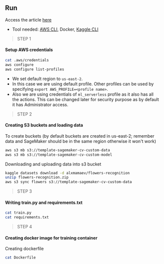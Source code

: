 ## Run

Access the article [here](https://www.sicara.ai/blog/amazon-sagemaker-model-training)

- Tool needed: [AWS CLI](https://docs.aws.amazon.com/cli/latest/userguide/install-cliv2.html), Docker, [Kaggle CLI](https://github.com/Kaggle/kaggle-api)

> STEP 1
#### Setup AWS credentials 

```bash
cat .aws/credentials
aws configure
aws configure list-profiles
```

- We set default region to `us-east-2`. 
- In this case we are using default profile. Other profiles can be
used by specifying `export AWS_PROFILE=<profile name>`.
- Also we are using credentials of `ml_serverless` profile as it also 
has all the actions. This can be changed later for security purpose as 
by default it has Administrator access. 

> STEP 2
#### Creating S3 buckets and loading data 

To create buckets (by default buckets are created in us-east-2; 
remember data and SageMaker should be in the same region otherwise it 
won't work)
```bash
aws s3 mb s3://template-sagemaker-cv-custom-data
aws s3 mb s3://template-sagemaker-cv-custom-model
```

Downloading and uploading data into s3 bucket
```bash
kaggle datasets download -d alxmamaev/flowers-recognition
unzip flowers-recognition.zip
aws s3 sync flowers s3://template-sagemaker-cv-custom-data
```

> STEP 3
#### Writing train.py and requirements.txt

```bash
cat train.py
cat requirements.txt
```

> STEP 4
#### Creating docker image for training container

Creating dockerfile 
```bash
cat Dockerfile
```
















